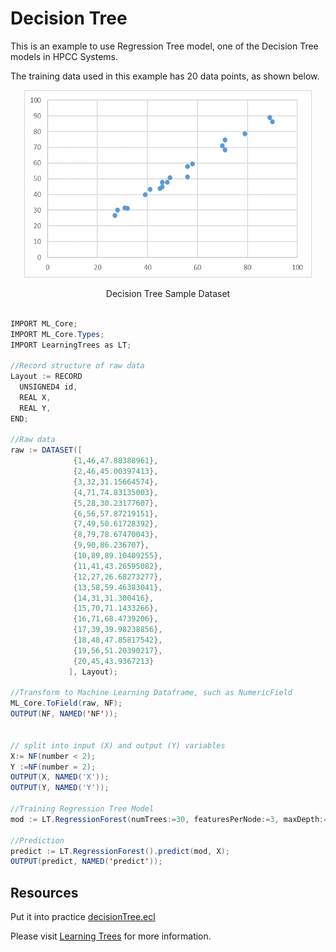 # Decision Tree

This is an example to use Regression Tree model, one of the Decision Tree models in HPCC Systems.

The training data used in this example has 20 data points, as shown below.

<!-- ![Decision Tree](./images/lr_samples.PNG) -->
<p align="center"> <img width="460" height="300" src="./images/regressiontree_samples.PNG"> </p>
<p align="center"> Decision Tree Sample Dataset </p>

```java

IMPORT ML_Core;
IMPORT ML_Core.Types;
IMPORT LearningTrees as LT;

//Record structure of raw data
Layout := RECORD
  UNSIGNED4 id,
  REAL X,
  REAL Y,
END;

//Raw data
raw := DATASET([
              {1,46,47.88388961},
              {2,46,45.00397413},
              {3,32,31.15664574},
              {4,71,74.83135003},
              {5,28,30.23177607},
              {6,56,57.87219151},
              {7,49,50.61728392},
              {8,79,78.67470043},
              {9,90,86.236707},
              {10,89,89.10409255},
              {11,41,43.26595082},
              {12,27,26.68273277},
              {13,58,59.46383041},
              {14,31,31.300416},
              {15,70,71.1433266},
              {16,71,68.4739206},
              {17,39,39.98238856},
              {18,48,47.85817542},
              {19,56,51.20390217},
              {20,45,43.9367213}
             ], Layout);

//Transform to Machine Learning Dataframe, such as NumericField
ML_Core.ToField(raw, NF);
OUTPUT(NF, NAMED('NF'));


// split into input (X) and output (Y) variables
X:= NF(number < 2);
Y :=NF(number = 2);
OUTPUT(X, NAMED('X'));
OUTPUT(Y, NAMED('Y'));

//Training Regression Tree Model
mod := LT.RegressionForest(numTrees:=30, featuresPerNode:=3, maxDepth:=50, nominalFields:=[]).getModel(X, Y);

//Prediction
predict := LT.RegressionForest().predict(mod, X);
OUTPUT(predict, NAMED('predict'));

```

## Resources

Put it into practice [decisionTree.ecl](https://ide.hpccsystems.com/workspaces/share/291d17d9-e5cb-4fac-83c2-ac5997c28a31)

Please visit [Learning Trees](https://hpccsystems.com/blog/learning-trees-guide-to-decision-tree-based-machine-learning) for more information.
